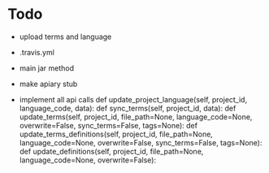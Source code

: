 # Todo

- upload terms and language
- .travis.yml
- main jar method

- make apiary stub
- implement all api calls
    def update_project_language(self, project_id, language_code, data):
    def sync_terms(self, project_id, data):
    def update_terms(self, project_id, file_path=None, language_code=None,
                     overwrite=False, sync_terms=False, tags=None):
    def update_terms_definitions(self, project_id, file_path=None,
                                 language_code=None, overwrite=False,
                                 sync_terms=False, tags=None):
    def update_definitions(self, project_id, file_path=None,
                           language_code=None, overwrite=False):

